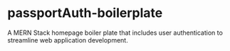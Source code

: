 # passportAuth-boilerplate
A MERN Stack homepage boiler plate that includes user authentication to streamline web application development.

